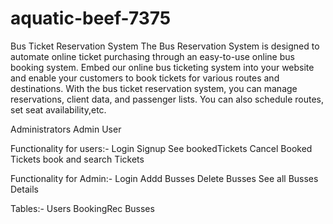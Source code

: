 # aquatic-beef-7375
Bus Ticket Reservation System
The Bus Reservation System is designed to automate online ticket purchasing through an easy-to-use online bus booking system. Embed our online bus ticketing system into your website and enable your customers to book tickets for various routes and destinations. With the bus ticket reservation system, you can manage reservations, client data, and passenger lists. You can also schedule routes, set seat availability,etc.

Administrators
Admin
User

Functionality for users:-
Login
Signup
See bookedTickets
Cancel Booked Tickets
book and search Tickets

Functionality for Admin:-
Login
Addd Busses
Delete Busses
See all Busses Details


Tables:-
Users
BookingRec
Busses

